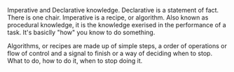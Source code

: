 Imperative and Declarative knowledge.
Declarative is a statement of fact. There is one chair.
Imperative is a recipe, or algorithm. Also known as procedural knowledge, it is the knowledge exerised in the performance of a task. It's basiclly "how" you know to do something.

Algorithms, or recipes are made up of simple steps, a order of operations or flow of control and a signal to finish or a way of deciding when to stop. What to do, how to do it, when to stop doing it.

